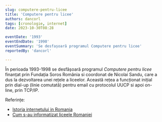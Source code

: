 ```yaml
---
slug: computere-pentru-licee
title: 'Computere pentru licee'
authors: dancorl
tags: [cronologie, internet]
date: 2023-10-30T08:28

eventDate: '1993'
eventEndDate: '1998'
eventSummary: 'Se desfașoară programul Computere pentru licee'
reportedBy: 'dancorl'

---
```


În perioada 1993-1998 se desfășoară programul _Computere pentru
licee_ finanțat prin Fundația Soros România si coordonat de Nicolai
Sandu, care a dus la dezvoltarea unei rețele a liceelor. Această rețea
a funcționat inițial prin dial-up (linie comutată) pentru email cu
protocolul UUCP si apoi on-line, prin TCP/IP.

Referințe:

- [Istoria internetului in Romania](https://economie.hotnews.ro/stiri-20_ani_internet-15969144-istoria-internetului-romania-alexandru-rotaru-nu-pot-spun-inventat-noi-ceva-plus-aici-romania-doar-majoritatea-noutatilor-adoptat-printre-primii.htm)
- [Cum s-au informatizat liceele Romaniei](https://economie.hotnews.ro/stiri-20_ani_internet-16073721-cum-informatizat-liceele-romaniei-poveste-finantisti-controversati-multa-munca-glume-despre-romani-unguri.htm)
